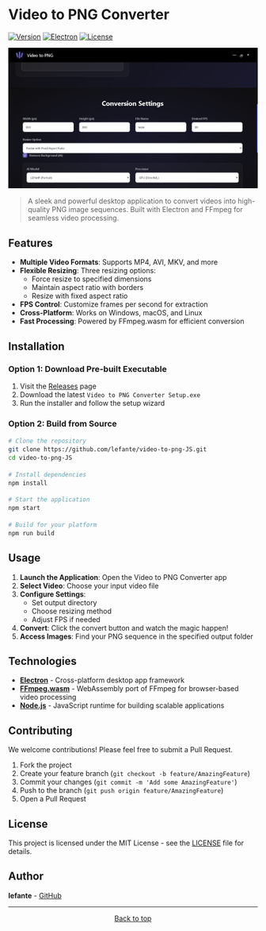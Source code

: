 # Video to PNG Converter

[![Version](https://img.shields.io/badge/version-1.0.0-blue.svg)](https://github.com/lefante/video-to-png-JS/releases)
[![Electron](https://img.shields.io/badge/Electron-25.0.0-47848F?logo=electron)](https://www.electronjs.org/)
[![License](https://img.shields.io/badge/license-MIT-green.svg)](LICENSE)

<div align="center">
  <img src="./assets/example.png" alt="Video to PNG Converter Screenshot" width="600">
</div>

> A sleek and powerful desktop application to convert videos into high-quality PNG image sequences. Built with Electron and FFmpeg for seamless video processing.

## Features

- **Multiple Video Formats**: Supports MP4, AVI, MKV, and more
- **Flexible Resizing**: Three resizing options:
  - Force resize to specified dimensions
  - Maintain aspect ratio with borders
  - Resize with fixed aspect ratio
- **FPS Control**: Customize frames per second for extraction
- **Cross-Platform**: Works on Windows, macOS, and Linux
- **Fast Processing**: Powered by FFmpeg.wasm for efficient conversion

## Installation

### Option 1: Download Pre-built Executable
1. Visit the [Releases](https://github.com/lefante/video-to-png-JS/releases) page
2. Download the latest `Video to PNG Converter Setup.exe`
3. Run the installer and follow the setup wizard

### Option 2: Build from Source
```bash
# Clone the repository
git clone https://github.com/lefante/video-to-png-JS.git
cd video-to-png-JS

# Install dependencies
npm install

# Start the application
npm start

# Build for your platform
npm run build
```

## Usage

1. **Launch the Application**: Open the Video to PNG Converter app
2. **Select Video**: Choose your input video file
3. **Configure Settings**:
   - Set output directory
   - Choose resizing method
   - Adjust FPS if needed
4. **Convert**: Click the convert button and watch the magic happen!
5. **Access Images**: Find your PNG sequence in the specified output folder

## Technologies

- **[Electron](https://www.electronjs.org/)** - Cross-platform desktop app framework
- **[FFmpeg.wasm](https://ffmpegwasm.netlify.app/)** - WebAssembly port of FFmpeg for browser-based video processing
- **[Node.js](https://nodejs.org/)** - JavaScript runtime for building scalable applications

## Contributing

We welcome contributions! Please feel free to submit a Pull Request.

1. Fork the project
2. Create your feature branch (`git checkout -b feature/AmazingFeature`)
3. Commit your changes (`git commit -m 'Add some AmazingFeature'`)
4. Push to the branch (`git push origin feature/AmazingFeature`)
5. Open a Pull Request

## License

This project is licensed under the MIT License - see the [LICENSE](LICENSE) file for details.

## Author

**lefante** - [GitHub](https://github.com/lefante)

---

<div align="center">
  <p>
    <a href="#video-to-png-converter">Back to top</a>
  </p>
</div>
